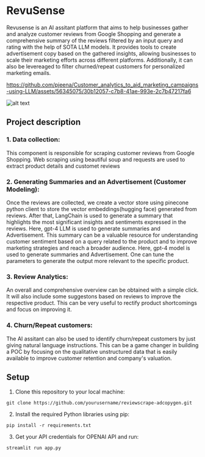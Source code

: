 
# RevuSense

Revusense is an AI assitant platform that aims to help businesses gather and analyze customer reviews from Google Shopping and generate a comprehensive summary of the reviews filtered by an input query and rating with the help of SOTA LLM models. It provides tools to create advertisement copy based on the gathered insights, allowing businesses to scale their marketing efforts across different platforms. Additionally, it can also be levereaged to filter churned/repeat customers for personalized marketing emails. 



https://github.com/pjeena/Customer_analytics_to_aid_marketing_campaigns-using-LLM/assets/56345075/30b12057-c7b8-41ae-993e-2c7b47217fa6




![alt text](https://github.com/pjeena/Customer_insights_to_aid_marketing/blob/main/docs/app.jpeg)

## Project description



### 1. Data collection:

This component is responsible for scraping customer reviews from Google Shopping. Web scraping using beautiful soup and requests are used to extract product details and customet reviews


### 2. Generating Summaries and an Advertisement (Customer Modeling):

Once the reviews are collected, we create a vector store using pinecone python client to store the vector embeddings(hugging face) generated from reviews. After that, LangChain is used to generate a summary that highlights the most significant insights and sentiments expressed in the reviews. Here, gpt-4 LLM is used to generate summaries and Advertisement. This summary can be a valuable resource for understanding customer sentiment  based on a query related to the product and to improve marketing strategies and reach a broader audience. Here, gpt-4 model is used to generate summaries and Advertisement. One can tune the parameters to generate the output more relevant to the specific product.

### 3. Review Analytics:

An overall and comprehensive overview can be obtained with a simple click. It will also include some suggestons based on reviews to improve the respective product. This can be very useful to rectify product shortcomings and focus on improving it. 


### 4. Churn/Repeat customers:

The AI assitant can also be used to identify churn/repeat customers by just giving natural language instructions. This can be a game changer in building a POC by focusing on the qualitative unstructured data that is easily available to improve customer retention and company's valuation.




## Setup

1. Clone this repository to your local machine:

`git clone https://github.com/yourusername/reviewscrape-adcopygen.git`

2. Install the required Python libraries using pip:

`pip install -r requirements.txt`

3. Get your API credentials for OPENAI API and run:

`streamlit run app.py`


